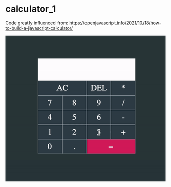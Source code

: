 # calculator_1

Code greatly influenced from: https://openjavascript.info/2021/10/18/how-to-build-a-javascript-calculator/

<img src="calc.gif" width="auto" height="auto" alt="gif demo of calculator" />
